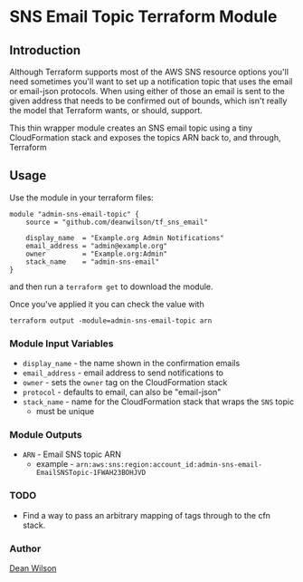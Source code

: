 # SNS Email Topic Terraform Module #

## Introduction

Although Terraform supports most of the AWS SNS resource options you'll need
sometimes you'll want to set up a notification topic that uses the email or
email-json protocols. When using either of those an email is sent to the given
address that needs to be confirmed out of bounds, which isn't really the model
that Terraform wants, or should, support.

This thin wrapper module creates an SNS email topic using a tiny CloudFormation
stack and exposes the topics ARN back to, and through, Terraform

## Usage

Use the module in your terraform files:

    module "admin-sns-email-topic" {
        source = "github.com/deanwilson/tf_sns_email"

        display_name  = "Example.org Admin Notifications"
        email_address = "admin@example.org"
        owner         = "Example.org:Admin"
        stack_name    = "admin-sns-email"
    }

and then run a `terraform get` to download the module.

Once you've applied it you can check the value with

    terraform output -module=admin-sns-email-topic arn

### Module Input Variables

 * `display_name` - the name shown in the confirmation emails
 * `email_address` - email address to send notifications to
 * `owner` - sets the `owner` tag on the CloudFormation stack
 * `protocol` - defaults to email, can also be "email-json"
 * `stack_name` - name for the CloudFormation stack that wraps the `SNS` topic
   * must be unique


### Module Outputs

 * `ARN` - Email SNS topic ARN
   * example - `arn:aws:sns:region:account_id:admin-sns-email-EmailSNSTopic-1FWAH23BOHJVD`

### TODO

 * Find a way to pass an arbitrary mapping of tags through to the cfn stack.

### Author

  [Dean Wilson](http://www.unixdaemon.net)
